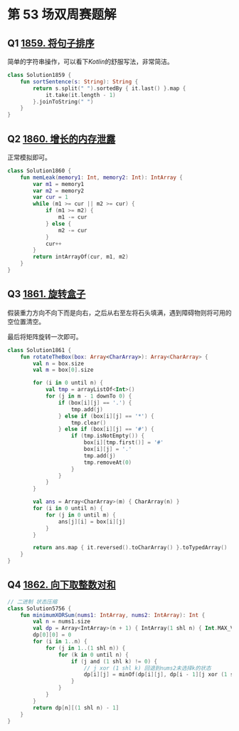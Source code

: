 # 第 53 场双周赛题解

## Q1 [1859. 将句子排序](https://leetcode-cn.com/problems/sorting-the-sentence/)

简单的字符串操作，可以看下$Kotlin$的舒服写法，非常简洁。

```kotlin
class Solution1859 {
    fun sortSentence(s: String): String {
        return s.split(" ").sortedBy { it.last() }.map {
            it.take(it.length - 1)
        }.joinToString(" ")
    }
}
```

## Q2 [1860. 增长的内存泄露](https://leetcode-cn.com/problems/incremental-memory-leak/)

正常模拟即可。

```kotlin
class Solution1860 {
    fun memLeak(memory1: Int, memory2: Int): IntArray {
        var m1 = memory1
        var m2 = memory2
        var cur = 1
        while (m1 >= cur || m2 >= cur) {
            if (m1 >= m2) {
                m1 -= cur
            } else {
                m2 -= cur
            }
            cur++
        }
        return intArrayOf(cur, m1, m2)
    }
}
```

## Q3 [1861. 旋转盒子](https://leetcode-cn.com/problems/rotating-the-box/)

假装重力方向不向下而是向右，之后从右至左将石头填满，遇到障碍物则将可用的空位置清空。

最后将矩阵旋转一次即可。

```kotlin
class Solution1861 {
    fun rotateTheBox(box: Array<CharArray>): Array<CharArray> {
        val n = box.size
        val m = box[0].size

        for (i in 0 until n) {
            val tmp = arrayListOf<Int>()
            for (j in m - 1 downTo 0) {
                if (box[i][j] == '.') {
                    tmp.add(j)
                } else if (box[i][j] == '*') {
                    tmp.clear()
                } else if (box[i][j] == '#') {
                    if (tmp.isNotEmpty()) {
                        box[i][tmp.first()] = '#'
                        box[i][j] = '.'
                        tmp.add(j)
                        tmp.removeAt(0)
                    }
                }
            }
        }

        val ans = Array<CharArray>(m) { CharArray(n) }
        for (i in 0 until n) {
            for (j in 0 until m) {
                ans[j][i] = box[i][j]
            }
        }

        return ans.map { it.reversed().toCharArray() }.toTypedArray()
    }
}
```

## Q4 [1862. 向下取整数对和](https://leetcode-cn.com/problems/sum-of-floored-pairs/)



```kotlin
// 二进制 状态压缩
class Solution5756 {
    fun minimumXORSum(nums1: IntArray, nums2: IntArray): Int {
        val n = nums1.size
        val dp = Array<IntArray>(n + 1) { IntArray(1 shl n) { Int.MAX_VALUE } }
        dp[0][0] = 0
        for (i in 1..n) {
            for (j in 1..(1 shl n)) {
                for (k in 0 until n) {
                    if (j and (1 shl k) != 0) {
                        // j xor (1 shl k) 回退到nums2未选择k的状态
                        dp[i][j] = minOf(dp[i][j], dp[i - 1][j xor (1 shl k)] + (nums2[k] xor nums1[i - 1]))
                    }
                }
            }
        }
        return dp[n][(1 shl n) - 1]
    }
}
```

